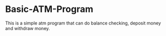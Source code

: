 # Basic-ATM-Program
This is a simple atm program that can do balance checking, deposit money and withdraw money.
